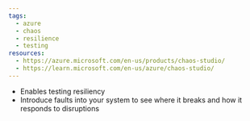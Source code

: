 ```yaml
---
tags:
  - azure
  - chaos
  - resilience
  - testing
resources:
  - https://azure.microsoft.com/en-us/products/chaos-studio/
  - https://learn.microsoft.com/en-us/azure/chaos-studio/
---
```

- Enables testing resiliency
- Introduce faults into your system to see where it breaks and how it responds to disruptions